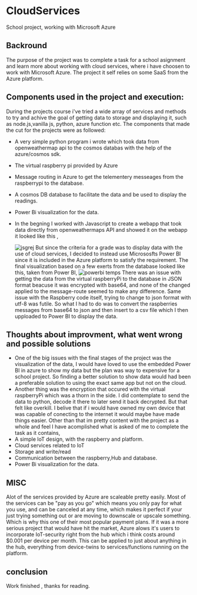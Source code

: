 # CloudServices
School project, working with Microsoft Azure


## Backround
The purpose of the project was to complete a task for a school asignment and learn more about working with cloud services, where i have choosen to work with
Microsoft Azure. The project it self relies on some SaaS from the Azure platform.

## Components used in the project and execution:
During the projects course i've tried a wide array of services and methods to try and achive the goal of getting data to storage and displaying it, such as node.js,vanilla js, python, azure function etc. The components that made the cut for the projects were as followed:
- A very simple python program i wrote which took data from openweathermap api to the cosmos databas with the help of the azure/cosmos sdk.
- The virtual raspberry pi provided by Azure
- Message routing in Azure to get the telementery messeages from the raspberrypi to the database.
- A cosmos DB database to facilitate the data and be used to display the readings.
- Power Bi visualization for the data.
- In the begning I worked with Javascript to create a webapp that took data directly from openweathermaps API and showed it on the webapp it looked like this , 


  ![jsgrej](https://user-images.githubusercontent.com/113606983/207416753-5d731d61-531f-4c50-b6f1-640bdb01c1cb.jpg)
But since the criteria for a grade was to display data with the use of cloud services, I decided to instead use Micrososfts Power BI since it is included in the Azure platform to satisfy the requirement.
The final visualization based on a few exerts from the database looked like this, taken from Power BI,
![powerbi temps](https://user-images.githubusercontent.com/113606983/207444096-c06ce69f-011c-40c0-ab97-83ab73b8a4e9.png)
There was an issue with getting the data from the virtual raspberryPi to the database in JSON format beacuse it was encrypted with base64, and none of the changed applied to the message-route seemed to make any difference. Same issue with the Raspberry code itself, trying to change to json format with utf-8 was futile. So what I had to do was to convert the raspberries messages from base64 to json and then insert to a csv file which I then upploaded to Power BI to display the data.


## Thoughts about improvment, what went wrong and possible solutions
- One of the big issues with the final stages of the project was the visualization of the data, I would have loved to use the embedded Power BI in azure to show my data but the plan was way to expensive for a school project. So finding a better solution to show data would had been a preferable solution to using the exact same app but not on the cloud.
- Another thing was the encryption that occured with the virtual raspberryPi which was a thorn in the side. I did contemplate to send the data to python, decode it there to later send it back decrypted. But that felt like overkill. I belive that if i would have owned my own device that was capable of conecting to the internet it would maybe have made things easier.
Other than that im pretty content with the project as a whole and feel I have acomplished what is asked of me to complete the task as it contains,
- A simple IoT design, with the raspberry and platform.
- Cloud services related to IoT
- Storage and write/read
- Communication between the raspberry,Hub and database.
- Power Bi visualization for the data.

## MISC
Alot of the services provided by Azure are scaleable pretty easily. Most of the services can be "pay as you go" which means you only pay for what you use, and can be canceled at any time, which makes it perfect if your just trying something out or are moving to downscale or upscale something. Which is why this one of their most popular payment plans.
If it was a more serious project that would have hit the market, Azure alows it's users to incorporate IoT-security right from the hub which i think costs around $0.001 per device per month. This can be applied to just about anything in the hub, everything from device-twins to services/functions running on the platform.

## conclusion
Work finished , thanks for reading.
